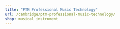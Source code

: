 ```yaml
---
title: "PTM Professional Music Technology"
url: /cambridge/ptm-professional-music-technology/
shop: musical instrument
---
```

